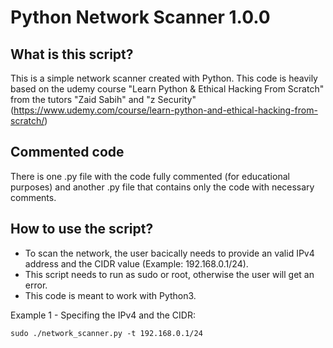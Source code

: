 # Python Network Scanner 1.0.0

## What is this script?

This is a simple network scanner created with Python. This code is heavily based on the udemy course "Learn Python & Ethical Hacking From Scratch" from the tutors "Zaid Sabih" and "z Security" (https://www.udemy.com/course/learn-python-and-ethical-hacking-from-scratch/)

## Commented code

There is one .py file with the code fully commented (for educational purposes) and another .py file that contains only the code with necessary comments.

## How to use the script?

- To scan the network, the user bacically needs to provide an valid IPv4 address and the CIDR value (Example: 192.168.0.1/24).
- This script needs to run as sudo or root, otherwise the user will get an error.
- This code is meant to work with Python3.

Example 1 - Specifing the IPv4 and the CIDR:

```
sudo ./network_scanner.py -t 192.168.0.1/24
```
